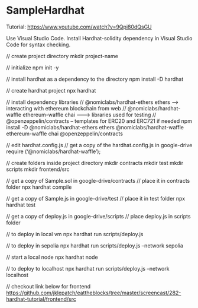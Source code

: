 # SampleHardhat

Tutorial: https://www.youtube.com/watch?v=9Qpi80dQsGU

Use Visual Studio Code. Install Hardhat-solidity dependency in Visual Studio Code for syntax checking.

// create project directory
mkdir project-name

// initialize 
npm init -y

// install hardhat as a dependency to the directory
npm install -D hardhat

// create hardhat project
npx hardhat

// install dependency libraries
// @nomiclabs/hardhat-ethers ethers  --> interacting with ethereum blockchain from web
// @nomiclabs/hardhat-waffle ethereum-waffle chai ---> libraries used for testing
// @openzeppelin/contracts – templates for ERC20 and ERC721 if needed
npm install -D @nomiclabs/hardhat-ethers ethers @nomiclabs/hardhat-waffle ethereum-waffle chai @openzeppelin/contracts

// edit hardhat.config.js
// get a copy of the hardhat.config.js in google-drive
require (‘@nomiclabs/hardhat-waffle’);

// create folders inside project directory
mkdir contracts
mkdir test
mkdir scripts
mkdir frontend/src

// get a copy of Sample.sol in google-drive/contracts
// place it in contracts folder
npx hardhat compile

// get a copy of Sample.js in google-drive/test
// place it in test folder
npx hardhat test

// get a copy of deploy.js in google-drive/scripts
// place deploy.js in scripts folder

// to deploy in local vm
npx hardhat run scripts/deploy.js

// to deploy in sepolia
npx hardhat run scripts/deploy.js –network sepolia

// start a local node
npx hardhat node

// to deploy to localhost
npx hardhat run scripts/deploy.js –network localhost

// checkout link below for frontend
https://github.com/jklepatch/eattheblocks/tree/master/screencast/282-hardhat-tutorial/frontend/src
